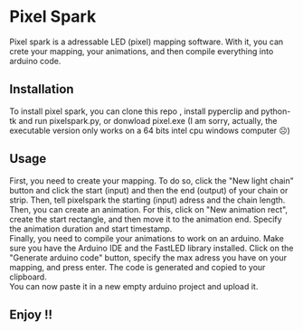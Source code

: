# Pixel Spark

Pixel spark is a adressable LED (pixel) mapping software. With it, you can crete your mapping, your animations, and then compile everything into arduino code.

## Installation
To install pixel spark, you can clone this repo , install pyperclip and python-tk and run pixelspark.py, or donwload pixel.exe (I am sorry, actually, the executable version only works on a 64 bits intel cpu windows computer ☹)

## Usage
First, you need to create your mapping. To do so, click the "New light chain" button and click the start (input) and then the end (output) of your chain or strip. Then, tell pixelspark the starting (input) adress and the chain length.  
Then, you can create an animation. For this, click on "New animation rect", create the start rectangle, and then move it to the animation end. Specify the animation duration and start timestamp.  
Finally, you need to compile your animations to work on an arduino. Make sure you have the Arduino IDE and the FastLED library installed. Click on the "Generate arduino code" button, specify the max adress you have on your mapping, and press enter. The code is generated and copied to your clipboard.  
You can now paste it in a new empty arduino project and upload it.  

## Enjoy !!